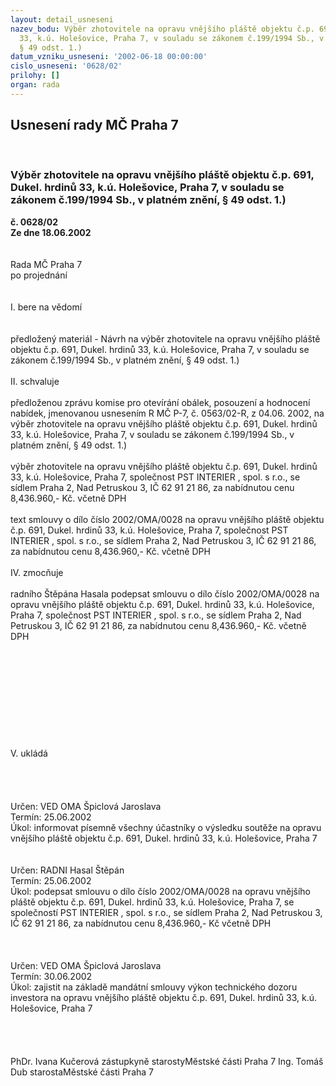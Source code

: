 ```yaml
---
layout: detail_usneseni
nazev_bodu: Výběr zhotovitele na opravu vnějšího pláště objektu č.p. 691, Dukel. hrdinů
  33, k.ú. Holešovice, Praha 7, v souladu se zákonem č.199/1994 Sb., v platném znění,
  § 49 odst. 1.)
datum_vzniku_usneseni: '2002-06-18 00:00:00'
cislo_usneseni: '0628/02'
prilohy: []
organ: rada
---
```

<div id="ucUsn_pList" class="usn">
	<span><h2>Usnesení rady MČ Praha 7 </h2>
<br></span><div class="standBody">
<span><h3>Výběr zhotovitele na opravu vnějšího pláště objektu č.p. 691, Dukel. hrdinů 33, k.ú. Holešovice, Praha 7, v souladu se zákonem č.199/1994 Sb., v platném znění, § 49 odst. 1.)</h3></span><div class="center">
		<strong>č. 0628/02</strong><br>
	</div>
<div class="center">
		<strong>Ze dne 18.06.2002</strong><br><br>
	</div>
<br>Rada MČ Praha 7<br>po projednání<br><br><br>I.	bere na vědomí<br><br> <br>předložený materiál - Návrh na výběr zhotovitele na opravu vnějšího pláště objektu č.p. 691, Dukel. hrdinů 33, k.ú. Holešovice, Praha 7, v souladu se zákonem č.199/1994 Sb., v platném znění, § 49   odst. 1.)<br><br>II.	schvaluje <br><br>předloženou zprávu komise pro otevírání obálek, posouzení a hodnocení nabídek, jmenovanou usnesením R MČ P-7, č. 0563/02-R, z 04.06. 2002, na výběr zhotovitele na opravu vnějšího pláště objektu č.p. 691, Dukel. hrdinů 33, k.ú. Holešovice, Praha 7, v souladu se zákonem č.199/1994 Sb., v platném znění, § 49 odst. 1.)<br><br>výběr zhotovitele na opravu vnějšího pláště objektu č.p. 691, Dukel. hrdinů 33, k.ú. Holešovice, Praha 7, společnost PST INTERIER , spol. s r.o., se sídlem Praha 2, Nad Petruskou 3, IČ 62 91 21 86, za nabídnutou cenu   8,436.960,- Kč. včetně DPH<br><br>text smlouvy o dílo číslo 2002/OMA/0028 na opravu vnějšího pláště objektu č.p. 691, Dukel. hrdinů 33, k.ú. Holešovice, Praha 7, společnost PST INTERIER , spol. s r.o., se sídlem Praha 2, Nad Petruskou 3, IČ 62 91 21 86, za nabídnutou cenu   8,436.960,- Kč. včetně DPH<br><br>IV.	zmocňuje<br><br>radního Štěpána Hasala podepsat smlouvu o dílo číslo 2002/OMA/0028 na opravu vnějšího pláště objektu č.p. 691, Dukel. hrdinů 33, k.ú. Holešovice, Praha 7, společnost PST INTERIER , spol. s r.o., se sídlem Praha 2, Nad Petruskou 3, IČ 62 91 21 86, za nabídnutou cenu   8,436.960,- Kč. včetně DPH<br><br><br><br><br><br><br><br><br><br><br>V.  ukládá <br><br> <br><br> <br>Určen:	VED OMA Špiclová Jaroslava<br>Termín: 25.06.2002<br>Úkol:	informovat písemně všechny účastníky o výsledku soutěže na  opravu vnějšího pláště objektu č.p. 691, Dukel. hrdinů 33, k.ú. Holešovice, Praha 7<br> <br><br>Určen:	RADNI Hasal Štěpán<br>Termín: 25.06.2002<br>Úkol:	podepsat smlouvu o dílo číslo 2002/OMA/0028 na opravu vnějšího pláště objektu č.p. 691, Dukel. hrdinů 33, k.ú. Holešovice, Praha 7, se společností PST INTERIER , spol. s r.o., se sídlem Praha 2, Nad Petruskou 3, IČ 62 91 21 86, za nabídnutou cenu   8,436.960,- Kč včetně DPH<br> <br><br> <br>Určen:	VED OMA Špiclová Jaroslava<br>Termín: 30.06.2002<br>Úkol:	zajistit na základě mandátní smlouvy výkon technického dozoru investora na opravu vnějšího pláště objektu č.p. 691, Dukel. hrdinů 33, k.ú. Holešovice, Praha 7<br> <br><br> <br>	<br>PhDr. Ivana Kučerová zástupkyně starostyMěstské části Praha 7	Ing. Tomáš Dub starostaMěstské části Praha 7<br>	<br><br>
</div>
</div>